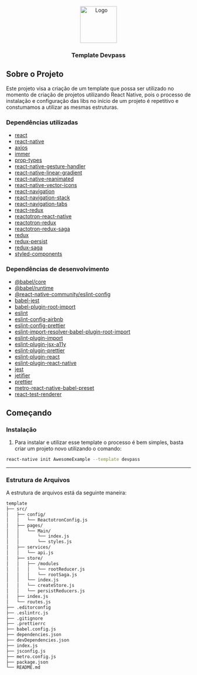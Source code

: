 <!-- PROJECT LOGO -->
<br />
<p align="center">
  <a href="#">
    <img src="https://user-images.githubusercontent.com/26445991/67727135-f6256f00-f9c6-11e9-9921-701cf1cb7e2b.png" height="100" alt="Logo">
  </a>

  <h3 align="center">Template Devpass</h3>
</p>

## Sobre o Projeto

Este projeto visa a criação de um template que possa ser utilizado no momento de criação de projetos utilizando React Native, pois o processo de instalação e configuração das libs no início de um projeto é repetitivo e constumamos a utilizar as mesmas estruturas.

### Dependências utilizadas

- [react]()
- [react-native]()
- [axios]()
- [immer]()
- [prop-types]()
- [react-native-gesture-handler]()
- [react-native-linear-gradient]()
- [react-native-reanimated]()
- [react-native-vector-icons]()
- [react-navigation]()
- [react-navigation-stack]()
- [react-navigation-tabs]()
- [react-redux]()
- [reactotron-react-native]()
- [reactotron-redux]()
- [reactotron-redux-saga]()
- [redux]()
- [redux-persist]()
- [redux-saga]()
- [styled-components]()

### Dependências de desenvolvimento

- [@babel/core]()
- [@babel/runtime]()
- [@react-native-community/eslint-config]()
- [babel-jest]()
- [babel-plugin-root-import]()
- [eslint]()
- [eslint-config-airbnb]()
- [eslint-config-prettier]()
- [eslint-import-resolver-babel-plugin-root-import]()
- [eslint-plugin-import]()
- [eslint-plugin-jsx-a11y]()
- [eslint-plugin-prettier]()
- [eslint-plugin-react]()
- [eslint-plugin-react-native]()
- [jest]()
- [jetifier]()
- [prettier]()
- [metro-react-native-babel-preset]()
- [react-test-renderer]()

<!-- GETTING STARTED -->

## Começando

### Instalação

1. Para instalar e utilizar esse template o processo é bem simples, basta criar um projeto novo utilizando o comando:

```sh
react-native init AwesomeExample --template devpass
```

---

### Estrutura de Arquivos

A estrutura de arquivos está da seguinte maneira:

```bash
template
├── src/
│   ├── config/
│   │   └── ReactotronConfig.js
│   ├── pages/
│   │   └── Main/
│   │       └── index.js
│   │       └── styles.js
│   ├── services/
│   │   └── api.js
│   ├── store/
│   │   ├── /modules
│   │   │   └── rootReducer.js
│   │   │   └── rootSaga.js
│   │   └── index.js
│   │   └── createStore.js
│   │   └── persistReducers.js
│   ├── index.js
│   └── routes.js
├── .editorconfig
├── .eslintrc.js
├── .gitignore
├── .prettierrc
├── babel.config.js
├── dependencies.json
├── devDependencies.json
├── index.js
├── jsconfig.js
├── metro.config.js
├── package.json
└── README.md
```
